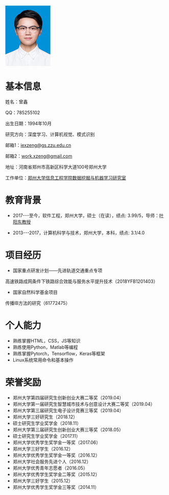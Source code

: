 
![](zx.jpg)

# 基本信息

姓名：曾鑫

QQ：785255102

出生日期：1994年10月

研究方向：深度学习、计算机视觉、模式识别

邮箱1：iexzeng@gs.zzu.edu.cn

邮箱2：work.xzeng@gmail.com

地址：河南省郑州市高新区科学大道100号郑州大学

工作单位：[郑州大学信息工程学院数据挖掘与机器学习研究室](http://www5.zzu.edu.cn/mlis/)



# 教育背景

- 2017---至今，软件工程，郑州大学，硕士（在读），绩点: 3.99/5，导师：[叶阳东教授](http://www5.zzu.edu.cn/mlis/info/1011/1011.htm)

- 2013---2017，计算机科学与技术，郑州大学，本科，绩点: 3.1/4.0
 
# 项目经历


- 国家重点研发计划——先进轨道交通重点专项

高速铁路成网条件下铁路综合效能与服务水平提升技术（2018YFB1201403）

- 国家自然科学基金项目

传播IB方法的研究（61772475）



# 个人能力

- 熟练掌握HTML，CSS，JS等知识
- 熟练使用Python，Matlab等编程
- 熟练掌握Pytorch，Tensorflow，Keras等框架
- Linux系统常用命令和基本操作
 


# 荣誉奖励
- 郑州大学第四届研究生创新创业大赛二等奖（2019.04）
- 郑州大学第一届研究生智慧城市技术与创意设计大赛二等奖（2019.04）
- 郑州大学第三届研究生电子设计竞赛三等奖（2019.04）
- 郑州大学三好研究生（2018.12）
- 硕士研究生学业奖学金（2018.11）
- 郑州大学第三届研究生创新创业大赛三等奖（2018.05）
- 硕士研究生学业奖学金（2017.11）
- 郑州大学优秀学生奖学金一等奖（2017.06）
- 郑州大学三好学生（2016.12）
- 郑州大学优秀学生奖学金一等奖（2016.12）
- 郑州大学社会服务先进个人（2016.12）
- 郑州大学优秀青年志愿者（2016.05）
- 郑州大学优秀学生奖学金二等奖（2015.12）
- 郑州大学三好学生（2015.12）
- 郑州大学优秀学生奖学金三等奖（2014.11）


